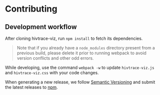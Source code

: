 # Contributing

## Development workflow

After cloning hivtrace-viz, run `npm install` to fetch its dependencies.

> Note that if you already have a `node_modules` directory present from a previous build, please delete it prior to running webpack to avoid version conflicts and other odd errors. 

While developing, use the command `webpack -w` to update `hivtrace-viz.js` and
`hivtrace-viz.css` with your code changes.

When generating a new release, we follow [Semantic
Versioning](http://semver.org/) and submit the latest releases to
[npm](https://www.npmjs.com/package/hivtrace-viz).
